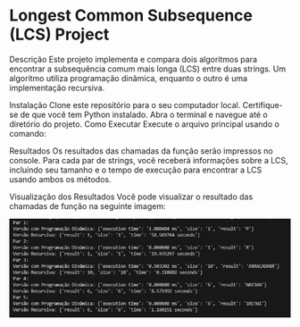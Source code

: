 
# Longest Common Subsequence (LCS) Project
Descrição
Este projeto implementa e compara dois algoritmos para encontrar a subsequência comum mais longa (LCS) entre duas strings. Um algoritmo utiliza programação dinâmica, enquanto o outro é uma implementação recursiva.

Instalação
Clone este repositório para o seu computador local.
Certifique-se de que você tem Python instalado.
Abra o terminal e navegue até o diretório do projeto.
Como Executar
Execute o arquivo principal usando o comando:

Resultados
Os resultados das chamadas da função serão impressos no console. Para cada par de strings, você receberá informações sobre a LCS, incluindo seu tamanho e o tempo de execução para encontrar a LCS usando ambos os métodos.

Visualização dos Resultados
Você pode visualizar o resultado das chamadas de função na seguinte imagem:

![Resultado](/src/resultado.png)

